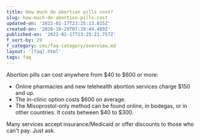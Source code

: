 ```yaml
---
title: How much do abortion pills cost?
slug: how-much-do-abortion-pills-cost
updated-on: '2022-02-17T23:25:13.815Z'
created-on: '2020-10-29T07:39:44.489Z'
published-on: '2022-02-17T23:25:21.757Z'
f_sort-by: 29
f_category: cms/faq-category/overview.md
layout: '[faq].html'
tags: faq
---
```


Abortion pills can cost anywhere from $40 to $600 or more:

*   Online pharmacies and new telehealth abortion services charge $150 and up.
*   The in-clinic option costs $600 on average.
*   The Misoprostol-only method can be found online, in bodegas, or in other countries. It costs between $40 to $300.

Many services accept insurance/Medicaid or offer discounts to those who can't pay. Just ask.
